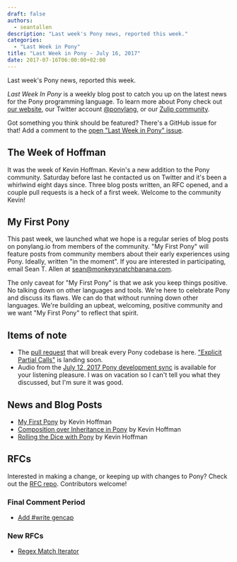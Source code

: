 ```yaml
---
draft: false
authors:
  - seantallen
description: "Last week's Pony news, reported this week."
categories:
  - "Last Week in Pony"
title: "Last Week in Pony - July 16, 2017"
date: 2017-07-16T06:00:00+02:00
---
```


Last week's Pony news, reported this week.

<!-- more -->

_Last Week In Pony_ is a weekly blog post to catch you up on the latest news for the Pony programming language. To learn more about Pony check out [our website](https://ponylang.io), our Twitter account [@ponylang](https://twitter.com/ponylang), or our [Zulip community](https://ponylang.zulipchat.com).

Got something you think should be featured? There's a GitHub issue for that! Add a comment to the [open "Last Week in Pony" issue](https://github.com/ponylang/ponylang.github.io/issues?q=is%3Aissue+is%3Aopen+label%3Alast-week-in-pony).

## The Week of Hoffman

It was the week of Kevin Hoffman. Kevin's a new addition to the Pony community. Saturday before last he contacted us on Twitter and it's been a whirlwind eight days since. Three blog posts written, an RFC opened, and a couple pull requests is a heck of a first week. Welcome to the community Kevin!

## My First Pony

This past week, we launched what we hope is a regular series of blog posts on ponylang.io from members of the community. "My First Pony" will feature posts from community members about their early experiences using Pony. Ideally, written "in the moment". If you are interested in participating, email Sean T. Allen at [sean@monkeysnatchbanana.com](email:sean@monkeysnatchbanana).

The only caveat for "My First Pony" is that we ask you keep things positive. No talking down on other languages and tools. We're here to celebrate Pony and discuss its flaws. We can do that without running down other languages. We're building an upbeat, welcoming, positive community and we want "My First Pony" to reflect that spirit.

## Items of note

- The [pull request](https://github.com/ponylang/ponyc/pull/2039) that will break every Pony codebase is here. ["Explicit Partial Calls"](https://github.com/ponylang/ponyc/issues/1771) is landing soon.
- Audio from the [July 12, 2017 Pony development sync](https://sync-recordings.ponylang.io/r/2017_07_12.m4a) is available for your listening pleasure. I was on vacation so I can't tell you what they discussed, but I'm sure it was good.

## News and Blog Posts

- [My First Pony](https://www.ponylang.io/blog/2017/07/my-first-pony/) by Kevin Hoffman
- [Composition over Inheritance in Pony](https://medium.com/@KevinHoffman/composition-over-inheritance-in-pony-33bbe107914) by Kevin Hoffman
- [Rolling the Dice with Pony](https://medium.com/p/rolling-the-dice-with-pony-b7a32a69267b) by Kevin Hoffman

## RFCs

Interested in making a change, or keeping up with changes to Pony? Check out the [RFC repo](https://github.com/ponylang/rfcs). Contributors welcome!

### Final Comment Period

- [Add #write gencap](https://github.com/ponylang/rfcs/pull/93)

### New RFCs

- [Regex Match Iterator](https://github.com/ponylang/rfcs/pull/95)
